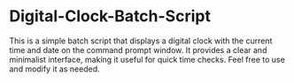 # Digital-Clock-Batch-Script
This is a simple batch script that displays a digital clock with the current time and date on the command prompt window. It provides a clear and minimalist interface, making it useful for quick time checks. Feel free to use and modify it as needed.
